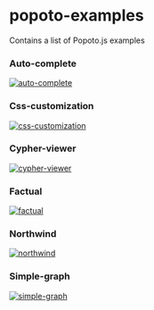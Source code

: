 # popoto-examples
Contains a list of Popoto.js examples

### Auto-complete
[![auto-complete](https://nhogs.github.io/popoto-examples/auto-complete/screen/main.png "Main screenshot")](https://nhogs.github.io/popoto-examples/auto-complete/index.html)

### Css-customization
[![css-customization](https://nhogs.github.io/popoto-examples/css-customization/screen/main.png "Main screenshot")](https://nhogs.github.io/popoto-examples/css-customization/index.html)

### Cypher-viewer
[![cypher-viewer](https://nhogs.github.io/popoto-examples/cypher-viewer/screen/main.png "Main screenshot")](https://nhogs.github.io/popoto-examples/cypher-viewer/index.html)

### Factual
[![factual](https://nhogs.github.io/popoto-examples/factual/screen/main.png "Main screenshot")](https://nhogs.github.io/popoto-examples/factual/index.html)

### Northwind
[![northwind](https://nhogs.github.io/popoto-examples/northwind/screen/main.png "Main screenshot")](https://nhogs.github.io/popoto-examples/northwind/index.html)

### Simple-graph
[![simple-graph](https://nhogs.github.io/popoto-examples/simple-graph/screen/main.png "Main screenshot")](https://nhogs.github.io/popoto-examples/simple-graph/index.html)
